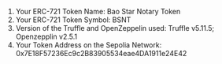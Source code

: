 1. Your ERC-721 Token Name: Bao Star Notary Token
2. Your ERC-721 Token Symbol: BSNT
3. Version of the Truffle and OpenZeppelin used: Truffle v5.11.5; Openzepplin v2.5.1
4. Your Token Address on the Sepolia Network: 0x7E18F57236Ec9c2B83905534eae4DA1911e24E42
